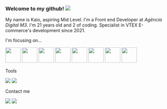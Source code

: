 ### Welcome to my github! <img src="https://img.icons8.com/emoji/48/000000/waving-hand-medium-skin-tone.png"/>

My name is Kaio, aspiring Mid Level. I'm a Front end Developer at *Agência Digital M3*. I'm 21 years old and 2 of coding. Specialist in VTEX E-commerce's development since 2021.

<p>I'm focusing on...</p>
<p>
     <img style="width: 48px" src="https://cdn.jsdelivr.net/gh/devicons/devicon/icons/html5/html5-original.svg" />
     <img style="width: 48px" src="https://cdn.jsdelivr.net/gh/devicons/devicon/icons/css3/css3-original.svg" />
     <img style="width: 48px" src="https://cdn.jsdelivr.net/gh/devicons/devicon/icons/tailwindcss/tailwindcss-plain.svg" />
     <img style="width: 48px" src="https://cdn.jsdelivr.net/gh/devicons/devicon/icons/javascript/javascript-original.svg" />
     <img style="width: 48px" src="https://cdn.jsdelivr.net/gh/devicons/devicon/icons/typescript/typescript-original.svg" />
     <img style="width: 48px" src="https://cdn.jsdelivr.net/gh/devicons/devicon/icons/react/react-original.svg" />
     <img style="width: 48px" src="https://cdn.jsdelivr.net/gh/devicons/devicon/icons/webpack/webpack-original.svg" />
     <img style="width: 48px" src="https://cdn.jsdelivr.net/gh/devicons/devicon/icons/gulp/gulp-plain.svg" />


</p>

<p>Tools</p>
<p>
    <img src="https://img.icons8.com/color/48/000000/git.png"/>
    <img src="https://img.icons8.com/external-tal-revivo-color-tal-revivo/48/000000/external-postman-is-the-only-complete-api-development-environment-logo-color-tal-revivo.png"/>
</p>

<p>Contact me</p>
<p>
    <a target="blank_" href="https://www.linkedin.com/in/kaioribeiro/" target="_blank"><img src="https://img.icons8.com/color/48/000000/linkedin.png"/></a>
    <a href="mailto:ribeiro.kaio@outlook.com.br"><img src="https://img.icons8.com/fluency/48/000000/email-open.png"/></a>
</p>
